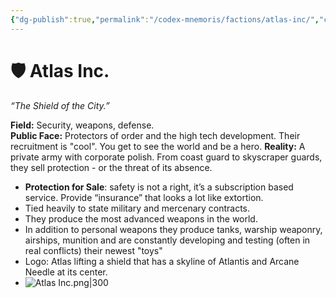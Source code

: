 ```yaml
---
{"dg-publish":true,"permalink":"/codex-mnemoris/factions/atlas-inc/","created":"2025-09-13T15:20:31.791+03:00","updated":"2025-09-13T15:20:52.975+03:00"}
---
```


# 🛡️ Atlas Inc.
*“The Shield of the City.”*

**Field:** Security, weapons, defense.  
**Public Face:** Protectors of order and the high tech development. Their recruitment is "cool". You get to see the world and be a hero.
**Reality:** A private army with corporate polish. From coast guard to skyscraper guards, they sell protection - or the threat of its absence.

- **Protection for Sale**: safety is not a right, it’s a subscription based service. Provide “insurance” that looks a lot like extortion.
- Tied heavily to state military and mercenary contracts.
- They produce the most advanced weapons in the world.
- In addition to personal weapons they produce tanks, warship weaponry, airships, munition and are constantly developing and testing (often in real conflicts) their newest "toys" 
- Logo: Atlas lifting a shield that has a skyline of Atlantis and Arcane Needle at its center.
- ![Atlas Inc.png|300](/img/user/40-49%20Extras/Files/Atlas%20Inc.png)